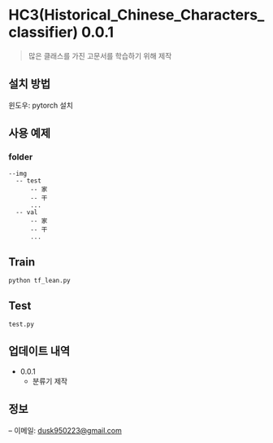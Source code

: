 # HC3(Historical_Chinese_Characters_classifier) 0.0.1

> 많은 클래스를 가진 고문서를 학습하기 위해 제작


## 설치 방법

윈도우: pytorch 설치 

## 사용 예제

### folder
```
--img
  -- test
      -- 家
      -- 干
      ...
  -- val
      -- 家
      -- 干
      ...
```

## Train

```
python tf_lean.py
```

## Test

```
test.py
```

## 업데이트 내역

* 0.0.1
    * 분류기 제작

## 정보
 – 이메일: dusk950223@gmail.com


